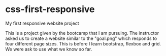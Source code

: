 # css-first-responsive
My first responsive website project

This is a project given by the bootcamp that I am pursuing. The instructor asked us to create a website similar to the "goal.png" which responds to four different page sizes. This is before I learn bootstrap, flexbox and grid. We were ask to use what we know so far.
